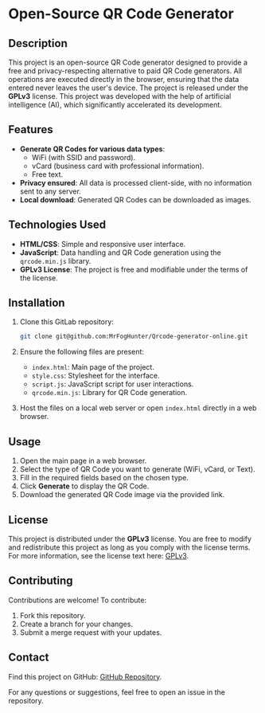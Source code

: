 # Open-Source QR Code Generator

## Description
This project is an open-source QR Code generator designed to provide a free and privacy-respecting alternative to paid QR Code generators. All operations are executed directly in the browser, ensuring that the data entered never leaves the user's device. The project is released under the **GPLv3** license. This project was developed with the help of artificial intelligence (AI), which significantly accelerated its development.

## Features
- **Generate QR Codes for various data types**:
  - WiFi (with SSID and password).
  - vCard (business card with professional information).
  - Free text.
- **Privacy ensured**: All data is processed client-side, with no information sent to any server.
- **Local download**: Generated QR Codes can be downloaded as images.

## Technologies Used
- **HTML/CSS**: Simple and responsive user interface.
- **JavaScript**: Data handling and QR Code generation using the `qrcode.min.js` library.
- **GPLv3 License**: The project is free and modifiable under the terms of the license.

## Installation
1. Clone this GitLab repository:
   ```bash
   git clone git@github.com:MrFogHunter/Qrcode-generator-online.git
   ```
2. Ensure the following files are present:
   - `index.html`: Main page of the project.
   - `style.css`: Stylesheet for the interface.
   - `script.js`: JavaScript script for user interactions.
   - `qrcode.min.js`: Library for QR Code generation.

3. Host the files on a local web server or open `index.html` directly in a web browser.

## Usage
1. Open the main page in a web browser.
2. Select the type of QR Code you want to generate (WiFi, vCard, or Text).
3. Fill in the required fields based on the chosen type.
4. Click **Generate** to display the QR Code.
5. Download the generated QR Code image via the provided link.

## License
This project is distributed under the **GPLv3** license. You are free to modify and redistribute this project as long as you comply with the license terms. For more information, see the license text here: [GPLv3](https://www.gnu.org/licenses/gpl-3.0.en.html).

## Contributing
Contributions are welcome! To contribute:
1. Fork this repository.
2. Create a branch for your changes.
3. Submit a merge request with your updates.

## Contact
Find this project on GitHub: [GitHub Repository](https://github.com/MrFogHunter/Qrcode-generator-online).

For any questions or suggestions, feel free to open an issue in the repository.

